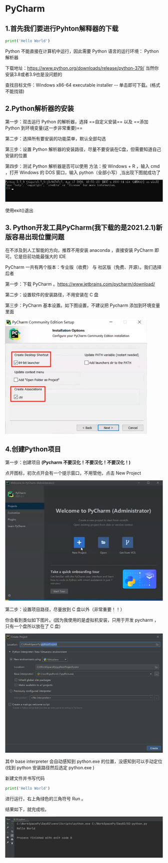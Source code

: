 # PyCharm

## 1.首先我们要进行Pyhton解释器的下载

```python
print('Hello World')
```

Python 不能直接在计算机中运行，因此需要 Python 语言的运行环境： Python 解析器

下载地址：<https://www.python.org/downloads/release/python-379/>
当然你安装3.8或者3.9也是没问题的

查找目标文件：Windows x86-64 executable installer -- 单击即可下载。(格式不能找错)

## 2.Python解析器的安装

第一步：双击运行 Python 的解析器，选择 ==自定义安装== 以及 ==添加 Python 到环境变量(这一步非常重要)==

第二步：选择所有要安装的功能菜单，默认全部勾选

第三步：设置 Python 解析器的安装路径，尽量不要安装在C盘，但需要知道自己安装的位置

第四步：测试 Python 解析器是否可以使用
方法：按 Windows + R ，输入 cmd ，打开 Windows 的 DOS 窗口，输入 python（全部小写）,当出现下图就成功了

![image-python解释器.png](img/python%E8%A7%A3%E9%87%8A%E5%99%A8.png)

使用exit()退出

## 3. Python开发工具PyCharm(我下载的是2021.2.1)新版容易出现位置问题

在不涉及到人工智能的方向，推荐不用安装 anaconda ，直接安装 PyCharm 即可。它是目前功能最强大的 IDE

PyCharm 一共有两个版本：专业版（收费） 与 社区版（免费、开源）。我们选择后者

第一步：下载 PyCharm 。<https://www.jetbrains.com/pycharm/download/>

第二步：设置软件的安装路径，不用安装在 C 盘

第三步：PyCharm 基本设置。如下图设置，不建议把 Pycharm 添加到环境变量里面

![image-pycharm图片.png](img/pycharm%E5%9B%BE%E7%89%87.png)

## 4.创建Python项目

第一步：创建项目 **(Pycharm 不要汉化！不要汉化！不要汉化！)**

点开图标，初次点开会有一个提示窗口，不用管他，点击 New Project

![image-Pycharm打开界面.png](img/Pycharm%E6%89%93%E5%BC%80%E7%95%8C%E9%9D%A2.png)

第二步：设置项目路径，尽量放到 C 盘以外（非常重要！！）

你会看到类似如下图片。(因为我使用的是虚拟机安装，只用于开发 pycharm ，只有一个盘所以放在了 C 盘)

![image-pycharm配置界面.png](img/pycharm配置界面.png)

其中 base interpreter 会自动感知到 python.exe 的位置，没感知到可以手动定位(找到 python 安装路径然后选定 python.exe )

新建文件并书写代码

```python
print('Hello World')
```

进行运行，右上角绿色的三角符号 Run 。

结果如下，就完成啦。

![image-Pycharm的配置结果.png](img/Pycharm%E7%9A%84%E9%85%8D%E7%BD%AE%E7%BB%93%E6%9E%9C.png)

